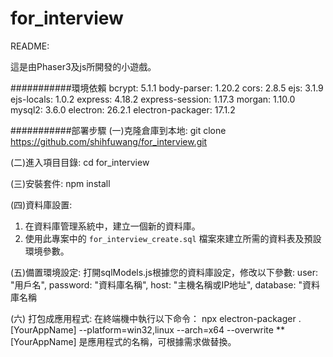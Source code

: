 # for_interview
README: 

這是由Phaser3及js所開發的小遊戲。

###########環境依賴
bcrypt: 5.1.1
body-parser: 1.20.2
cors: 2.8.5
ejs: 3.1.9
ejs-locals: 1.0.2
express: 4.18.2
express-session: 1.17.3
morgan: 1.10.0
mysql2: 3.6.0
electron: 26.2.1
electron-packager: 17.1.2

###########部署步驟
(一)克隆倉庫到本地:
git clone https://github.com/shihfuwang/for_interview.git

(二)進入項目目錄:
cd for_interview

(三)安裝套件:
npm install

(四)資料庫設置:
1. 在資料庫管理系統中，建立一個新的資料庫。
2. 使用此專案中的 `for_interview_create.sql` 檔案來建立所需的資料表及預設環境參數。

(五)備置環境設定:
打開sqlModels.js根據您的資料庫設定，修改以下參數:
user: "用戶名",
password: "資料庫名稱",
host: "主機名稱或IP地址",
database: "資料庫名稱

(六) 打包成應用程式:
在終端機中執行以下命令：
npx electron-packager . [YourAppName] --platform=win32,linux --arch=x64 --overwrite
**[YourAppName] 是應用程式的名稱，可根據需求做替換。


